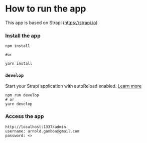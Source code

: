 # How to run the app

This app is based on Strapi (https://strapi.io)

### Install the app

```
npm install

#or

yarn install
```

### `develop`

Start your Strapi application with autoReload enabled. [Learn more](https://docs.strapi.io/developer-docs/latest/developer-resources/cli/CLI.html#strapi-develop)

```
npm run develop
# or
yarn develop
```

### Access the app

```
http://localhost:1337/admin
username: arnold.gamboa@gmail.com
password: <>
```
